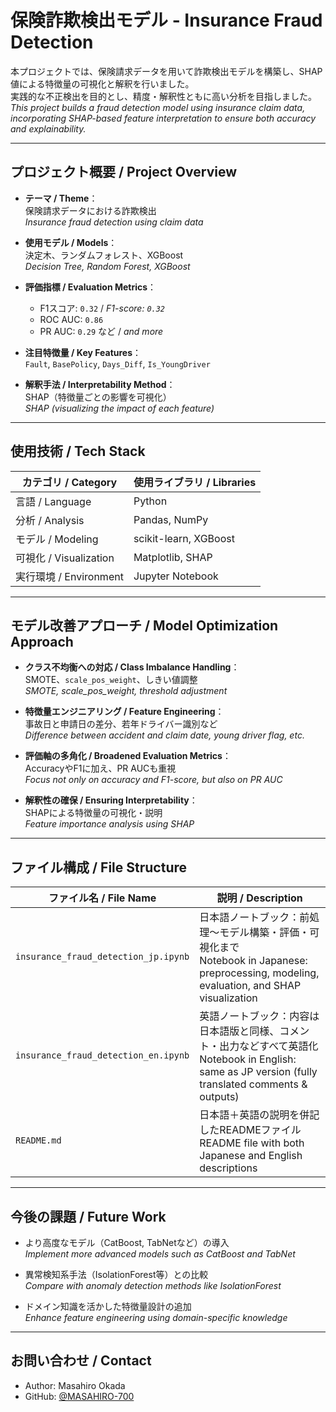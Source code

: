 # 保険詐欺検出モデル - Insurance Fraud Detection

本プロジェクトでは、保険請求データを用いて詐欺検出モデルを構築し、SHAP値による特徴量の可視化と解釈を行いました。  
実践的な不正検出を目的とし、精度・解釈性ともに高い分析を目指しました。  
*This project builds a fraud detection model using insurance claim data, incorporating SHAP-based feature interpretation to ensure both accuracy and explainability.*

---

## プロジェクト概要 / Project Overview

- **テーマ / Theme**：  
  保険請求データにおける詐欺検出  
  *Insurance fraud detection using claim data*

- **使用モデル / Models**：  
  決定木、ランダムフォレスト、XGBoost  
  *Decision Tree, Random Forest, XGBoost*

- **評価指標 / Evaluation Metrics**：  
  - F1スコア: `0.32` / *F1-score: `0.32`*  
  - ROC AUC: `0.86`  
  - PR AUC: `0.29` など / *and more*

- **注目特徴量 / Key Features**：  
  `Fault`, `BasePolicy`, `Days_Diff`, `Is_YoungDriver`

- **解釈手法 / Interpretability Method**：  
  SHAP（特徴量ごとの影響を可視化）  
  *SHAP (visualizing the impact of each feature)*

---

## 使用技術 / Tech Stack

| カテゴリ / Category     | 使用ライブラリ / Libraries            |
|------------------------|--------------------------------------|
| 言語 / Language         | Python                               |
| 分析 / Analysis         | Pandas, NumPy                        |
| モデル / Modeling       | scikit-learn, XGBoost                |
| 可視化 / Visualization  | Matplotlib, SHAP                     |
| 実行環境 / Environment  | Jupyter Notebook                     |

---

## モデル改善アプローチ / Model Optimization Approach

- **クラス不均衡への対応 / Class Imbalance Handling**：  
  SMOTE、`scale_pos_weight`、しきい値調整  
  *SMOTE, scale_pos_weight, threshold adjustment*

- **特徴量エンジニアリング / Feature Engineering**：  
  事故日と申請日の差分、若年ドライバー識別など  
  *Difference between accident and claim date, young driver flag, etc.*

- **評価軸の多角化 / Broadened Evaluation Metrics**：  
  AccuracyやF1に加え、PR AUCも重視  
  *Focus not only on accuracy and F1-score, but also on PR AUC*

- **解釈性の確保 / Ensuring Interpretability**：  
  SHAPによる特徴量の可視化・説明  
  *Feature importance analysis using SHAP*

---

## ファイル構成 / File Structure

| ファイル名 / File Name                  | 説明 / Description                                                                 |
|----------------------------------------|------------------------------------------------------------------------------------|
| `insurance_fraud_detection_jp.ipynb`   | 日本語ノートブック：前処理〜モデル構築・評価・可視化まで<br>Notebook in Japanese: preprocessing, modeling, evaluation, and SHAP visualization |
| `insurance_fraud_detection_en.ipynb`   | 英語ノートブック：内容は日本語版と同様、コメント・出力などすべて英語化<br>Notebook in English: same as JP version (fully translated comments & outputs) |
| `README.md`                            | 日本語＋英語の説明を併記したREADMEファイル<br>README file with both Japanese and English descriptions |


---

## 今後の課題 / Future Work

- より高度なモデル（CatBoost, TabNetなど）の導入  
  *Implement more advanced models such as CatBoost and TabNet*

- 異常検知系手法（IsolationForest等）との比較  
  *Compare with anomaly detection methods like IsolationForest*

- ドメイン知識を活かした特徴量設計の追加  
  *Enhance feature engineering using domain-specific knowledge*

---

## お問い合わせ / Contact

- Author: Masahiro Okada  
- GitHub: [@MASAHIRO-700](https://github.com/MASAHIRO-700)
